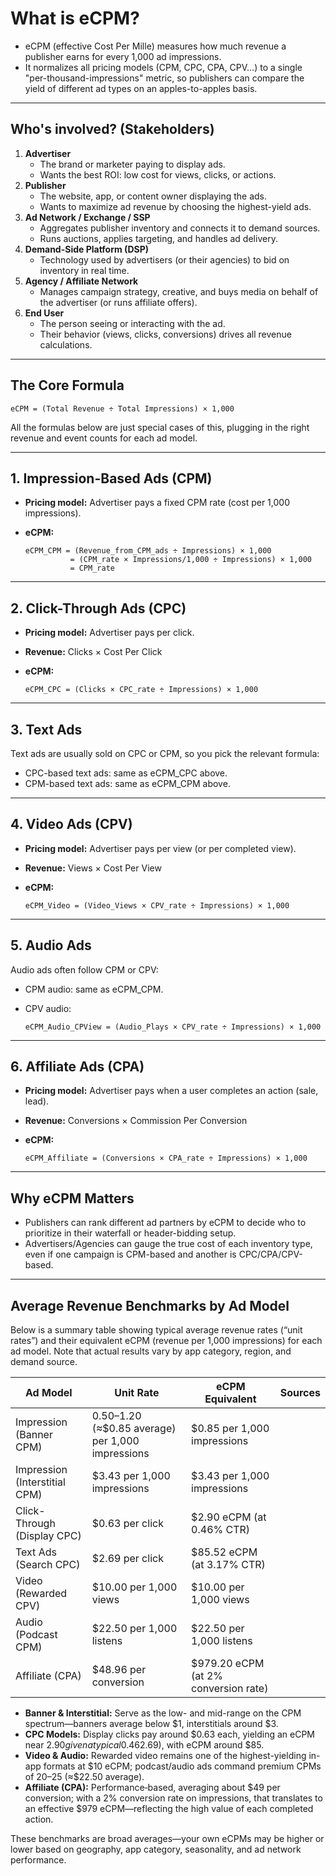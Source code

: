 # What is eCPM?
*   eCPM (effective Cost Per Mille) measures how much revenue a publisher earns for every 1,000 ad impressions.
*   It normalizes all pricing models (CPM, CPC, CPA, CPV…) to a single "per-thousand-impressions" metric, so publishers can compare the yield of different ad types on an apples-to-apples basis.

---

## Who's involved? (Stakeholders)
1.  **Advertiser**
    *   The brand or marketer paying to display ads.
    *   Wants the best ROI: low cost for views, clicks, or actions.
2.  **Publisher**
    *   The website, app, or content owner displaying the ads.
    *   Wants to maximize ad revenue by choosing the highest-yield ads.
3.  **Ad Network / Exchange / SSP**
    *   Aggregates publisher inventory and connects it to demand sources.
    *   Runs auctions, applies targeting, and handles ad delivery.
4.  **Demand-Side Platform (DSP)**
    *   Technology used by advertisers (or their agencies) to bid on inventory in real time.
5.  **Agency / Affiliate Network**
    *   Manages campaign strategy, creative, and buys media on behalf of the advertiser (or runs affiliate offers).
6.  **End User**
    *   The person seeing or interacting with the ad.
    *   Their behavior (views, clicks, conversions) drives all revenue calculations.

---

## The Core Formula

```
eCPM = (Total Revenue ÷ Total Impressions) × 1,000
```

All the formulas below are just special cases of this, plugging in the right revenue and event counts for each ad model.

---

## 1. Impression-Based Ads (CPM)
*   **Pricing model:** Advertiser pays a fixed CPM rate (cost per 1,000 impressions).
*   **eCPM:**

    ```
    eCPM_CPM = (Revenue_from_CPM_ads ÷ Impressions) × 1,000
              = (CPM_rate × Impressions/1,000 ÷ Impressions) × 1,000
              = CPM_rate
    ```

---

## 2. Click-Through Ads (CPC)
*   **Pricing model:** Advertiser pays per click.
*   **Revenue:** Clicks × Cost Per Click
*   **eCPM:**

    ```
    eCPM_CPC = (Clicks × CPC_rate ÷ Impressions) × 1,000
    ```

---

## 3. Text Ads

Text ads are usually sold on CPC or CPM, so you pick the relevant formula:
*   CPC-based text ads: same as eCPM_CPC above.
*   CPM-based text ads: same as eCPM_CPM above.

---

## 4. Video Ads (CPV)
*   **Pricing model:** Advertiser pays per view (or per completed view).
*   **Revenue:** Views × Cost Per View
*   **eCPM:**

    ```
    eCPM_Video = (Video_Views × CPV_rate ÷ Impressions) × 1,000
    ```

---

## 5. Audio Ads

Audio ads often follow CPM or CPV:
*   CPM audio: same as eCPM_CPM.
*   CPV audio:

    ```
    eCPM_Audio_CPView = (Audio_Plays × CPV_rate ÷ Impressions) × 1,000
    ```

---

## 6. Affiliate Ads (CPA)
*   **Pricing model:** Advertiser pays when a user completes an action (sale, lead).
*   **Revenue:** Conversions × Commission Per Conversion
*   **eCPM:**

    ```
    eCPM_Affiliate = (Conversions × CPA_rate ÷ Impressions) × 1,000
    ```

---

## Why eCPM Matters
*   Publishers can rank different ad partners by eCPM to decide who to prioritize in their waterfall or header-bidding setup.
*   Advertisers/Agencies can gauge the true cost of each inventory type, even if one campaign is CPM-based and another is CPC/CPA/CPV-based.

---

## Average Revenue Benchmarks by Ad Model

Below is a summary table showing typical average revenue rates (“unit rates”) and their equivalent eCPM (revenue per 1,000 impressions) for each ad model. Note that actual results vary by app category, region, and demand source.

| Ad Model                      | Unit Rate                                  | eCPM Equivalent                      | Sources |
|-------------------------------|--------------------------------------------|--------------------------------------|---------|
| Impression (Banner CPM)       | $0.50–$1.20 (≈$0.85 average) per 1,000 impressions | $0.85 per 1,000 impressions          |         |
| Impression (Interstitial CPM) | $3.43 per 1,000 impressions                | $3.43 per 1,000 impressions          |         |
| Click-Through (Display CPC)   | $0.63 per click                            | $2.90 eCPM (at 0.46% CTR)            |         |
| Text Ads (Search CPC)         | $2.69 per click                            | $85.52 eCPM (at 3.17% CTR)           |         |
| Video (Rewarded CPV)          | $10.00 per 1,000 views                     | $10.00 per 1,000 views               |         |
| Audio (Podcast CPM)           | $22.50 per 1,000 listens                   | $22.50 per 1,000 listens             |         |
| Affiliate (CPA)               | $48.96 per conversion                      | $979.20 eCPM (at 2% conversion rate) |         |

*   **Banner & Interstitial:** Serve as the low- and mid-range on the CPM spectrum—banners average below $1, interstitials around $3.
*   **CPC Models:** Display clicks pay around $0.63 each, yielding an eCPM near $2.90 given a typical 0.46% CTR; search‐style text ads pay higher CPC (≈$2.69), with eCPM around $85.
*   **Video & Audio:** Rewarded video remains one of the highest-yielding in-app formats at $10 eCPM; podcast/audio ads command premium CPMs of $20–$25 (≈$22.50 average).
*   **Affiliate (CPA):** Performance‐based, averaging about $49 per conversion; with a 2% conversion rate on impressions, that translates to an effective $979 eCPM—reflecting the high value of each completed action.

These benchmarks are broad averages—your own eCPMs may be higher or lower based on geography, app category, seasonality, and ad network performance.